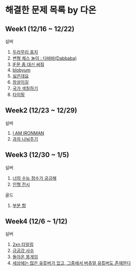 # 해결한 문제 목록 by 다온

## Week1 (12/16 ~ 12/22)

실버

1. [두라무리 휴지](https://www.acmicpc.net/problem/25178)
2. [변형 체스 놀이 : 다바바(Dabbaba)](https://www.acmicpc.net/problem/29721)
3. [IF문 좀 대신 써줘](https://www.acmicpc.net/problem/19637)
4. [blobyum](https://www.acmicpc.net/problem/24499)
5. [싫은데요](https://www.acmicpc.net/problem/25916)
6. [참살이길](https://www.acmicpc.net/problem/27376)
7. [국가 색칠하기](https://www.acmicpc.net/problem/30702)
8. [타이핑](https://www.acmicpc.net/problem/25215)

## Week2 (12/23 ~ 12/29)

실버

1. [I AM IRONMAN](https://www.acmicpc.net/problem/17264)
2. [과자 나눠주기](https://www.acmicpc.net/problem/16401)

## Week3 (12/30 ~ 1/5)

실버

1. [너의 수능 점수가 궁금해](https://www.acmicpc.net/problem/29808)
2. [인형 전시](https://www.acmicpc.net/problem/30645)
 
골드
1. [부분 합](https://www.acmicpc.net/problem/1806)

## Week4 (12/6 ~ 1/12)

실버

1. [2xn 타일링](https://www.acmicpc.net/problem/11726)
2. [금공강 사수](https://www.acmicpc.net/problem/27375)
3. [돌아온 똥게임](https://www.acmicpc.net/problem/30701)
4. [세상에는 많은 유튜버가 있고, 그중에서 버츄얼 유튜버도 존재한다](https://www.acmicpc.net/problem/29754)
